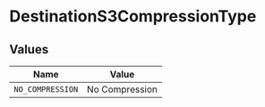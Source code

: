 # DestinationS3CompressionType


## Values

| Name             | Value            |
| ---------------- | ---------------- |
| `NO_COMPRESSION` | No Compression   |